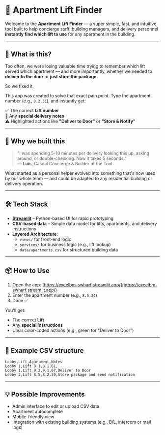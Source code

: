 # 🏢 Apartment Lift Finder

Welcome to the **Apartment Lift Finder** — a super simple, fast, and intuitive tool built to help concierge staff, building managers, and delivery personnel **instantly find which lift to use** for any apartment in the building.

---

## 🚀 What is this?

Too often, we were losing valuable time trying to remember which lift served which apartment — and more importantly, whether we needed to **deliver to the door** or **just store the package**.

So we fixed it.

This app was created to solve that exact pain point. Type the apartment number (e.g., `9.2.31`), and instantly get:

✅ The correct **Lift number**  
📍 Any **special delivery notes**  
⚠️ Highlighted actions like **"Deliver to Door"** or **"Store & Notify"**

---

## 🎯 Why we built this

> "I was spending 5-10 minutes per delivery looking this up, asking around, or double-checking. Now it takes 5 seconds."  
> — **Luis**, Casual Concierge & Builder of the Tool

What started as a personal helper evolved into something that's now used by our whole team — and could be adapted to any residential building or delivery operation.

---

## 🛠️ Tech Stack

- **[Streamlit](https://streamlit.io/)** – Python-based UI for rapid prototyping  
- **CSV-based data** – Simple data model for lifts, apartments, and delivery instructions  
- **Layered Architecture**:
  - `views/` for front-end logic  
  - `services/` for business logic (e.g., lift lookup)  
  - `data/apartments.csv` for structured building data

---

## 📦 How to Use

1. Open the app: [https://excelbm-swharf.streamlit.app/](https://excelbm-swharf.streamlit.app/)
2. Enter the apartment number (e.g., `8.5.34`)
3. Done ✅

You'll get:
- The correct **Lift**
- Any **special instructions**
- Clear color-coded actions (e.g., green for "Deliver to Door")

---

## 📁 Example CSV structure

```csv
Lobby,Lift,Apartment,Notes
Lobby 1,Lift 8.1,8.1.01,
Lobby 1,Lift 9.2,9.1.07,Deliver to Door
Lobby 2,Lift 8.5,8.2.39,Store package and send notification
```

--- 

## 💡 Possible Improvements
- Admin interface to edit or upload CSV data
- Apartment autocomplete
- Mobile-friendly view
- Integration with existing building systems (e.g., B/L, intercom or mail logs)

